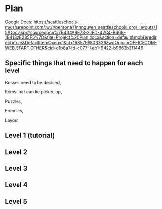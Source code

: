 # Plan

Google Docs: https://seattleschools-my.sharepoint.com/:w:/r/personal/1nhnguyen_seattleschools_org/_layouts/15/Doc.aspx?sourcedoc=%7B434A9E73-20ED-42C4-B668-1B4132E235F5%7D&file=Project%20Plan.docx&action=default&mobileredirect=true&DefaultItemOpen=1&ct=1635799803336&wdOrigin=OFFICECOM-WEB.START.OTHER&cid=e1b8a74d-c077-4eb1-9422-b9663b3f1446

## Specific things that need to happen for each level
Bosses need to be decided,

Items that can be picked up,

Puzzles,

Enemies,

Layout

## Level 1 (tutorial)

## Level 2

## Level 3

## Level 4

## Level 5
